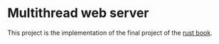 # Multithread web server

This project is the implementation of the final project of the [rust book](https://doc.rust-lang.org/book/).
